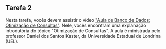 ## Tarefa 2

Nesta tarefa, vocês devem assistir o vídeo ["Aula de Banco de Dados: Otimização de Consultas"](https://www.youtube.com/watch?v=JKIL8xrt3SE). Nele, vocês encontram uma explanação introdutória do tópico "Otimização de Consultas". A aula é ministrada pelo professor Daniel dos Santos Kaster, da Universidade Estadual de Londrina (UEL).

 

